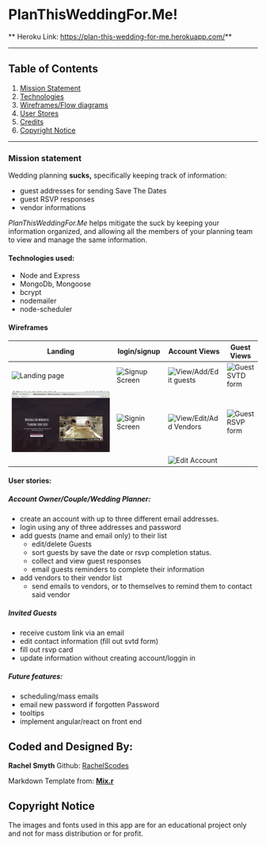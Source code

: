 # PlanThisWeddingFor.Me!

** Heroku Link: https://plan-this-wedding-for-me.herokuapp.com/**

---
## Table of Contents
1. [Mission Statement](#mission-statement)
2. [Technologies](#technologies-used)
3. [Wireframes/Flow diagrams](#wireframes)
4. [User Stores](#user-stories)
5. [Credits](#coded-and-designed-by)
6. [Copyright Notice](#copyright-notice)
---
### Mission statement

Wedding planning **sucks,** specifically keeping track of information:
  - guest addresses for sending Save The Dates
  - guest RSVP responses
  - vendor informations

*PlanThisWeddingFor.Me* helps mitigate the suck by keeping your information organized, and allowing all the members of your planning team to view and manage the same information.

#### Technologies used:

  - Node and Express
  - MongoDb, Mongoose
  - bcrypt
  - nodemailer
  - node-scheduler


#### Wireframes

| Landing | login/signup | Account Views | Guest Views |
|---------|--------------|-----|----|
|![Landing page](https://raw.githubusercontent.com/RachelScodes/weddingPA/master/resources/SS-Landing.png)|![Signup Screen](https://raw.githubusercontent.com/RachelScodes/weddingPA/master/resources/SS-Signup.png)|![View/Add/Edit guests](https://raw.githubusercontent.com/RachelScodes/weddingPA/master/resources/SS-account-view.png)|![Guest SVTD form](https://raw.githubusercontent.com/RachelScodes/weddingPA/master/resources/SS-guest-svtd.png)|
|![Landing-Video](https://raw.githubusercontent.com/RachelScodes/weddingPA/master/resources/SS-Landing-Video.png)|![Signin Screen](https://raw.githubusercontent.com/RachelScodes/weddingPA/master/resources/SS-Signin.png)|![View/Edit/Add Vendors](TBD)|![Guest RSVP form](https://raw.githubusercontent.com/RachelScodes/weddingPA/master/resources/SS-guest-rsvp.png)|
| | |![Edit Account](https://raw.githubusercontent.com/RachelScodes/weddingPA/master/resources/SS-edit-account.png)|

#### User stories:

##### Account Owner/Couple/Wedding Planner:
  - create an account with up to three different email addresses.
  - login using any of three addresses and password
  - add guests (name and email only) to their list
    - edit/delete Guests
    - sort guests by save the date or rsvp completion status.
    - collect and view guest responses
    - email guests reminders to complete their information
  - add vendors to their vendor list
    - send emails to vendors, or to themselves to remind them to contact said vendor

##### Invited Guests
  - receive custom link via an email
  - edit contact information (fill out svtd form)
  - fill out rsvp card
  - update information without creating account/loggin in

##### Future features:
  - scheduling/mass emails
  - email new password if forgotten Password
  - tooltips
  - implement angular/react on front end

## Coded and Designed By:

**Rachel Smyth**
Github: [RachelScodes](https://github.com/RachelScodes)

Markdown Template from: **[Mix.r](https://github.com/RachelScodes/mymix)**

## Copyright Notice
The images and fonts used in this app are for an educational project only and not for mass distribution or for profit.
